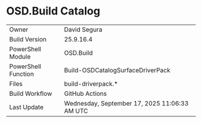 ﻿# OSD.Build Catalog

| | |
|-|-|
| Owner | David Segura |
| Build Version | 25.9.16.4 |
| PowerShell Module | OSD.Build |
| PowerShell Function | Build-OSDCatalogSurfaceDriverPack |
| Files | build-driverpack.* |
| Build Workflow | GitHub Actions |
| Last Update | Wednesday, September 17, 2025 11:06:33 AM UTC |
